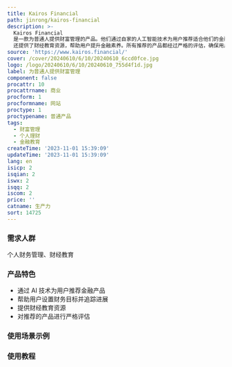 ```yaml
---
title: Kairos Financial
path: jinrong/kairos-financial
description: >-
  Kairos Financial
  是一款为普通人提供财富管理的产品。他们通过自家的人工智能技术为用户推荐适合他们的金融产品，帮助他们建立可持续的财富。用户可以设置自己的财务目标，并追踪进展。此外，Kairos
  还提供了财经教育资源，帮助用户提升金融素养。所有推荐的产品都经过严格的评估，确保用户能够信任并放心使用。
source: 'https://www.kairos.financial/'
cover: /cover/20240610/6/10/20240610_6ccd0fce.jpg
logo: /logo/20240610/6/10/20240610_755d4f1d.jpg
label: 为普通人提供财富管理
component: false
procattr: 10
procattrname: 商业
procform: 1
procformname: 网站
proctype: 1
proctypename: 普通产品
tags:
  - 财富管理
  - 个人理财
  - 金融教育
createTime: '2023-11-01 15:39:09'
updateTime: '2023-11-01 15:39:09'
lang: en
isicp: 2
isqian: 2
iswx: 2
isqq: 2
iscom: 2
price: ''
catname: 生产力
sort: 14725
---
```




### 需求人群
个人财务管理、财经教育

### 产品特色
* 通过 AI 技术为用户推荐金融产品
* 帮助用户设置财务目标并追踪进展
* 提供财经教育资源
* 对推荐的产品进行严格评估

### 使用场景示例


### 使用教程


  
